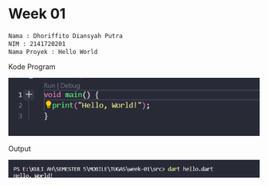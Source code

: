 # Week 01

```
Nama : Dhoriffito Diansyah Putra
NIM : 2141720201
Nama Proyek : Hello World
```

Kode Program 

![Screenshot hello_world](docs/hello_world.png)

Output 

![Screenshot output](docs/output.png)